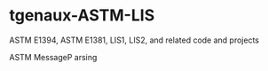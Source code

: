 # tgenaux-ASTM-LIS
ASTM E1394, ASTM E1381, LIS1, LIS2, and related code and projects

ASTM MessageP arsing
